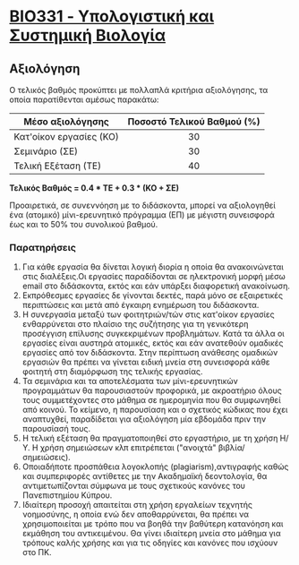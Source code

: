 # [BIO331 - Υπολογιστική και Συστημική Βιολογία](index.md) 

## Αξιολόγηση
Ο τελικός βαθμός προκύπτει με πολλαπλά κριτήρια αξιολόγησης, τα οποία παρατίθενται αμέσως παρακάτω:

|Μέσο αξιολόγησης|Ποσοστό Τελικού Βαθμού (%)|
|---|:---:|
|Κατ'οίκον εργασίες (ΚΟ)|30|
|Σεμινάριο (ΣΕ)|30|
|Τελική Εξέταση (ΤΕ)|40|


**Τελικός Βαθμός = 0.4 * ΤΕ + 0.3 * (ΚΟ + ΣΕ)**

Προαιρετικά, σε συνεννόηση με το διδάσκοντα, μπορεί να αξιολογηθεί ένα (ατομικό) μίνι-ερευνητικό πρόγραμμα (ΕΠ) με μέγιστη συνεισφορά έως και το 50% του συνολικού βαθμού.

### Παρατηρήσεις
1. Για κάθε εργασία θα δίνεται λογική διορία η οποία θα ανακοινώνεται στις διαλέξεις.Οι
εργασίες παραδίδονται σε ηλεκτρονική μορφή μέσω email στο διδάσκοντα, εκτός και
εάν υπάρξει διαφορετική ανακοίνωση.
2. Εκπρόθεσμες εργασίες δε γίνονται δεκτές, παρά μόνο σε εξαιρετικές περιπτώσεις και
μετά από έγκαιρη ενημέρωση του διδάσκοντα.
3. Η συνεργασία μεταξύ των φοιτητριών/τών στις κατ'οίκον εργασίες ενθαρρύνεται στο πλαίσιο
της συζήτησης για τη γενικότερη προσέγγιση επίλυσης συγκεκριμένων προβλημάτων. Κατά τα άλλα οι εργασίες είναι αυστηρά ατομικές, εκτός και εάν ανατεθούν ομαδικές εργασίες από τον διδάσκοντα. Στην περίπτωση ανάθεσης ομαδικών εργασιών θα πρέπει να γίνεται ειδική μνεία στη συνεισφορά κάθε φοιτητή στη διαμόρφωση της τελικής εργασίας.
4. Τα σεμινάρια και τα αποτελέσματα των μίνι-ερευνητικών προγραμμάτων θα παρουσιαστούν προφορικά, με ακροατήριο όλους τους συμμετέχοντες στο μάθημα σε ημερομηνία που θα συμφωνηθεί από κοινού. Το κείμενο, η παρουσίαση και ο σχετικός κώδικας που έχει αναπτυχθεί, παραδίδεται για αξιολόγηση μία εβδομάδα πριν την παρουσίασή τους.
5. Η τελική εξέταση θα πραγματοποιηθεί στο εργαστήριο, με τη χρήση Η/Υ. Η χρήση σημειώσεων κλπ επιτρέπεται ("ανοιχτά" βιβλία/σημειώσεις).
6. Οποιαδήποτε προσπάθεια λογοκλοπής (plagiarism),αντιγραφής καθώς και συμπεριφορές αντίθετες με την Ακαδημαϊκή δεοντολογία, θα αντιμετωπίζονται σύμφωνα με τους σχετικούς κανόνες του Πανεπιστημίου Κύπρου.
7. Ιδιαίτερη προσοχή απαιτείται στη χρήση εργαλείων τεχνητής νοημοσύνης, η οποία ενώ δεν αποθαρρύνεται, θα πρέπει να χρησιμοποιείται με τρόπο που να βοηθά την βαθύτερη κατανόηση και εκμάθηση του αντικειμένου. Θα γίνει ιδιαίτερη μνεία στο μάθημα για τρόπους καλής χρήσης και για τις οδηγίες και κανόνες που ισχύουν στο ΠΚ. 
